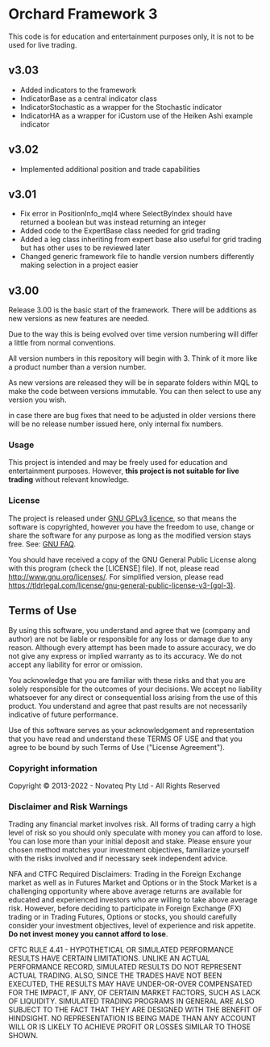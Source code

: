 # Orchard Framework 3

This code is for education and entertainment purposes only, it is not to be used for live trading.

## v3.03
- Added indicators to the framework
- IndicatorBase as a central indicator class
- IndicatorStochastic as a wrapper for the Stochastic indicator
- IndicatorHA as a wrapper for iCustom use of the Heiken Ashi example indicator

## v3.02
- Implemented additional position and trade capabilities

## v3.01
- Fix error in PositionInfo_mql4 where SelectByIndex should have returned a boolean but was instead returning an integer
- Added code to the ExpertBase class needed for grid trading
- Added a leg class inheriting from expert base also useful for grid trading but has other uses to be reviewed later
- Changed generic framework file to handle version numbers differently making selection in a project easier

## v3.00
Release 3.00 is the basic start of the framework. There will be additions as new versions as new features are needed.

Due to the way this is being evolved over time version numbering will differ a little from normal conventions.

All version numbers in this repository will begin with 3. Think of it more like a product number than a version number.

As new versions are released they will be in separate folders within MQL to make the code between versions immutable. You can then select to use any version you wish.

in case there are bug fixes that need to be adjusted in older versions there will be no release number issued here, only internal fix numbers.

### Usage

This project is intended and may be freely used for education and entertainment purposes.
However, **this project is not suitable for live trading**
without relevant knowledge.

### License

The project is released under [GNU GPLv3 licence](https://www.gnu.org/licenses/quick-guide-gplv3.html),
so that means the software is copyrighted, however you have the freedom to use, change or share the software
for any purpose as long as the modified version stays free. See: [GNU FAQ](https://www.gnu.org/licenses/gpl-faq.html).

You should have received a copy of the GNU General Public License along with this program
(check the [LICENSE] file).
If not, please read <http://www.gnu.org/licenses/>.
For simplified version, please read <https://tldrlegal.com/license/gnu-general-public-license-v3-(gpl-3)>.

## Terms of Use

By using this software, you understand and agree that we (company and author)
are not be liable or responsible for any loss or damage due to any reason.
Although every attempt has been made to assure accuracy,
we do not give any express or implied warranty as to its accuracy.
We do not accept any liability for error or omission.

You acknowledge that you are familiar with these risks
and that you are solely responsible for the outcomes of your decisions.
We accept no liability whatsoever for any direct or consequential loss arising from the use of this product.
You understand and agree that past results are not necessarily indicative of future performance.

Use of this software serves as your acknowledgement and representation that you have read and understand
these TERMS OF USE and that you agree to be bound by such Terms of Use ("License Agreement").

### Copyright information

Copyright © 2013-2022 - Novateq Pty Ltd - All Rights Reserved

### Disclaimer and Risk Warnings

Trading any financial market involves risk.
All forms of trading carry a high level of risk so you should only speculate with money you can afford to lose.
You can lose more than your initial deposit and stake.
Please ensure your chosen method matches your investment objectives,
familiarize yourself with the risks involved and if necessary seek independent advice.

NFA and CTFC Required Disclaimers:
Trading in the Foreign Exchange market as well as in Futures Market and Options or in the Stock Market
is a challenging opportunity where above average returns are available for educated and experienced investors
who are willing to take above average risk.
However, before deciding to participate in Foreign Exchange (FX) trading or in Trading Futures, Options or stocks,
you should carefully consider your investment objectives, level of experience and risk appetite.
**Do not invest money you cannot afford to lose**.

CFTC RULE 4.41 - HYPOTHETICAL OR SIMULATED PERFORMANCE RESULTS HAVE CERTAIN LIMITATIONS.
UNLIKE AN ACTUAL PERFORMANCE RECORD, SIMULATED RESULTS DO NOT REPRESENT ACTUAL TRADING.
ALSO, SINCE THE TRADES HAVE NOT BEEN EXECUTED, THE RESULTS MAY HAVE UNDER-OR-OVER COMPENSATED FOR THE IMPACT,
IF ANY, OF CERTAIN MARKET FACTORS, SUCH AS LACK OF LIQUIDITY. SIMULATED TRADING PROGRAMS IN GENERAL
ARE ALSO SUBJECT TO THE FACT THAT THEY ARE DESIGNED WITH THE BENEFIT OF HINDSIGHT.
NO REPRESENTATION IS BEING MADE THAN ANY ACCOUNT WILL OR IS LIKELY TO ACHIEVE PROFIT OR LOSSES SIMILAR TO THOSE SHOWN.
